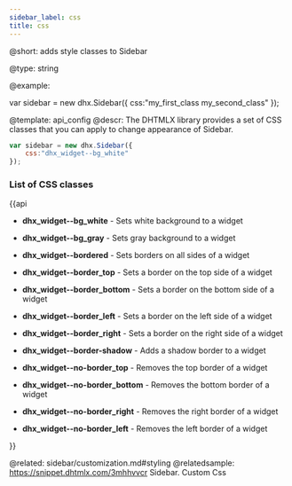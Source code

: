 ```yaml
---
sidebar_label: css
title: css
---          
```


@short: 
adds style classes to Sidebar




@type: string

@example: 
<style>
    .my_first_class {
        /*some styles*/
    }
 
    .my_second_class {
        /*some styles*/
    }
</style>
 
var sidebar = new dhx.Sidebar({
    css:"my_first_class my_second_class"
});


@template:	api_config
@descr: 
The DHTMLX library provides a set of CSS classes that you can apply to change appearance of Sidebar.

~~~js
var sidebar = new dhx.Sidebar({
    css:"dhx_widget--bg_white"
});
~~~

### List of CSS classes

{{api

- <b>dhx_widget--bg_white</b> - Sets white background to a widget

- <b>dhx_widget--bg_gray</b> - Sets gray background to a widget

- <b>dhx_widget--bordered</b> - Sets borders on all sides of a widget

- <b>dhx_widget--border_top</b> - Sets a border on the top side of a widget

- <b>dhx_widget--border_bottom</b> - Sets a border on the bottom side of a widget

- <b>dhx_widget--border_left</b> - Sets a border on the left side of a widget

- <b>dhx_widget--border_right</b> - Sets a border on the right side of a widget

- <b>dhx_widget--border-shadow</b> - Adds a shadow border to a widget

- <b>dhx_widget--no-border_top</b> - Removes the top border of a  widget

- <b>dhx_widget--no-border_bottom</b> - Removes the bottom border of a widget

- <b>dhx_widget--no-border_right</b> - Removes the right border of a widget

- <b>dhx_widget--no-border_left</b> - Removes the left border of a widget

}}

@related: sidebar/customization.md#styling
@relatedsample: https://snippet.dhtmlx.com/3mhhvvcr	Sidebar. Custom Css